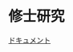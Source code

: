 # 修士研究

[ドキュメント](https://docs.craft.do/editor/d/65c9bdaf-9c31-c650-c37b-20d5fc61f516/AC95E3A3-50CE-457C-BACB-2C9D9E6AF1BC?s=ZddTeJy6ssL98nR8JktnuctSXsseedMoB9UoeW7ZedUV)
